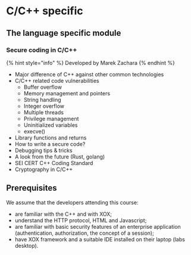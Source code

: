 # C/C++ specific

## The language specific module

### Secure coding in C/C++   <a id="secure-coding-in-cpp"></a>

{% hint style="info" %}
Developed by Marek Zachara
{% endhint %}

* Major difference of C++ against other common technologies
* C/C++ related code vulnerabilities
  * Buffer overflow
  * Memory management and pointers
  * String handling
  * Integer overflow
  * Multiple threads
  * Privilege management
  * Uninitialized variables
  * execve\(\)
* Library functions and returns
* How to write a secure code?
* Debugging tips & tricks
* A look from the future \(Rust, golang\)
* SEI CERT C++ Coding Standard
* Cryptography in C/C++

## Prerequisites

We assume that the developers attending this course:

* are familiar with the C++ and with XOX;
* understand the HTTP protocol, HTML and Javascript;
* are familiar with basic security features of an enterprise application \(authentication, authorization, the concept of a session\);
* have XOX framework  and a suitable IDE installed on their laptop \(labs desktop\).

